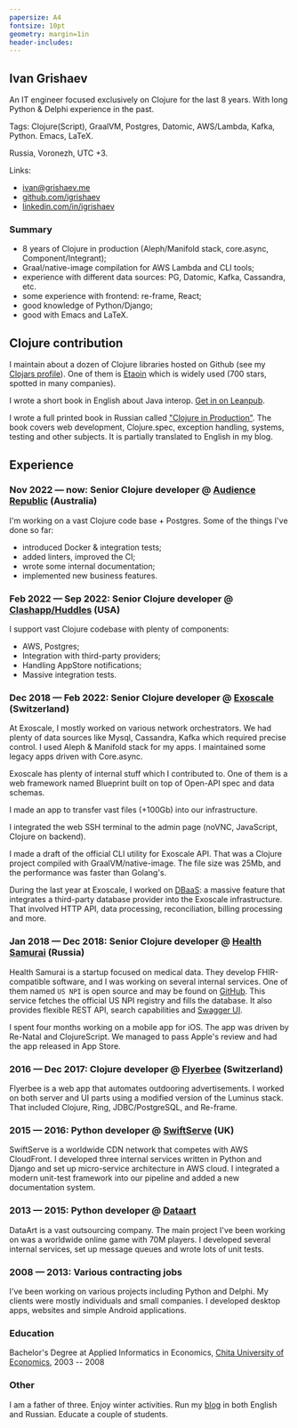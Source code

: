 ```yaml
---
papersize: A4
fontsize: 10pt
geometry: margin=1in
header-includes:
---
```


## Ivan Grishaev

An IT engineer focused exclusively on Clojure for the last 8 years. With long
Python & Delphi experience in the past.

Tags: Clojure(Script), GraalVM, Postgres, Datomic, AWS/Lambda, Kafka,
Python. Emacs, LaTeX.

Russia, Voronezh, UTC +3.

Links:

- [ivan@grishaev.me](mailto:ivan@grishaev.me)
- [github.com/igrishaev](https://github.com/igrishaev)
- [linkedin.com/in/igrishaev](https://linkedin.com/in/igrishaev)

### Summary
- 8 years of Clojure in production (Aleph/Manifold stack, core.async,
  Component/Integrant);
- Graal/native-image compilation for AWS Lambda and CLI tools;
- experience with different data sources: PG, Datomic, Kafka, Cassandra, etc.
- some experience with frontend: re-frame, React;
- good knowledge of Python/Django;
- good with Emacs and LaTeX.

## Clojure contribution

[etaoin]: https://github.com/igrishaev/etaoin

[clojars]: https://clojars.org/users/igrishaev

I maintain about a dozen of Clojure libraries hosted on Github (see my [Clojars
profile][clojars]). One of them is [Etaoin][etaoin] which is widely used (700
stars, spotted in many companies).

[book-clj-interop]: https://leanpub.com/clojure-java-interop/

I wrote a short book in English about Java interop. [Get in on
Leanpub][book-clj-interop].

[book-clj-prod]: https://grishaev.me/clojure-in-prod/

I wrote a full printed book in Russian called ["Clojure in
Production"][book-clj-prod]. The book covers web development, Clojure.spec,
exception handling, systems, testing and other subjects. It is partially
translated to English in my blog.

## Experience

### Nov 2022 &mdash; now: Senior Clojure developer @ [Audience Republic](https://www.audiencerepublic.com/) (Australia)

I'm working on a vast Clojure code base + Postgres. Some of the things I've done
so far:

- introduced Docker & integration tests;
- added linters, improved the CI;
- wrote some internal documentation;
- implemented new business features.

### Feb 2022 &mdash; Sep 2022: Senior Clojure developer @ [Clashapp/Huddles](https://huddlesapp.co/) (USA)

I support vast Clojure codebase with plenty of components:

- AWS, Postgres;
- Integration with third-party providers;
- Handling AppStore notifications;
- Massive integration tests.

### Dec 2018 &mdash; Feb 2022: Senior Clojure developer @ [Exoscale](https://www.exoscale.com/) (Switzerland)

At Exoscale, I mostly worked on various network orchestrators. We had plenty of
data sources like Mysql, Cassandra, Kafka which required precise control. I used
Aleph & Manifold stack for my apps. I maintained some legacy apps driven with
Core.async.

Exoscale has plenty of internal stuff which I contributed to. One of them is a
web framework named Blueprint built on top of Open-API spec and data schemas.

I made an app to transfer vast files (+100Gb) into our infrastructure.

I integrated the web SSH terminal to the admin page (noVNC, JavaScript, Clojure
on backend).

I made a draft of the official CLI utility for Exoscale API. That was a Clojure
project compiled with GraalVM/native-image. The file size was 25Mb, and the
performance was faster than Golang's.

[dbaas]: https://www.exoscale.com/dbaas/

During the last year at Exoscale, I worked on [DBaaS][dbaas]: a massive feature
that integrates a third-party database provider into the Exoscale
infrastructure. That involved HTTP API, data processing, reconciliation, billing
processing and more.

### Jan 2018 &mdash; Dec 2018: Senior Clojure developer @ [Health Samurai](https://www.health-samurai.io/) (Russia)

[npi]: https://github.com/HealthSamurai/us-npi/
[npi-swagger]: https://npi.health-samurai.io/swagger

Health Samurai is a startup focused on medical data. They develop
FHIR-compatible software, and I was working on several internal services. One of
them named `US NPI` is open source and may be found on [GitHub][npi]. This
service fetches the official US NPI registry and fills the database. It also
provides flexible REST API, search capabilities and [Swagger UI][npi-swagger].

I spent four months working on a mobile app for iOS. The app was driven by
Re-Natal and ClojureScript. We managed to pass Apple's review and had the app
released in App Store.

### 2016 &mdash; Dec 2017: Clojure developer @ [Flyerbee](https://www.flyerbee.com/) (Switzerland)

Flyerbee is a web app that automates outdooring advertisements. I worked on both
server and UI parts using a modified version of the Luminus stack. That included
Clojure, Ring, JDBC/PostgreSQL, and Re-frame.

### 2015 &mdash; 2016: Python developer @ [SwiftServe](http://www.swiftserve.com/) (UK)

SwiftServe is a worldwide CDN network that competes with AWS CloudFront. I
developed three internal services written in Python and Django and set up
micro-service architecture in AWS cloud. I integrated a modern unit-test
framework into our pipeline and added a new documentation system.

### 2013 &mdash; 2015: Python developer @ [Dataart](http://www.dataart.com/)

DataArt is a vast outsourcing company. The main project I've been working on was
a worldwide online game with 70M players. I developed several internal
services, set up message queues and wrote lots of unit tests.

### 2008 &mdash; 2013: Various contracting jobs

I've been working on various projects including Python and Delphi. My clients
were mostly individuals and small companies. I developed desktop apps, websites
and simple Android applications.

### Education

Bachelor's Degree at Applied Informatics in Economics, [Chita University of
Economics](http://narhoz-chita.ru/), 2003 -- 2008

### Other

I am a father of three. Enjoy winter activities. Run my [blog][blog] in both
English and Russian. Educate a couple of students.

[blog]: https://grishaev.me
